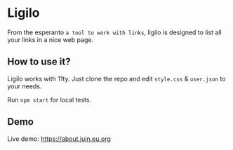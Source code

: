 # Ligilo

From the esperanto ```a tool to work with links```, ligilo is designed to list all your links in a nice web page.

## How to use it?

Ligilo works with 11ty. Just clone the repo and edit ```style.css``` & ```user.json``` to your needs.

Run ```npm start``` for local tests.

## Demo
Live demo: https://about.juin.eu.org